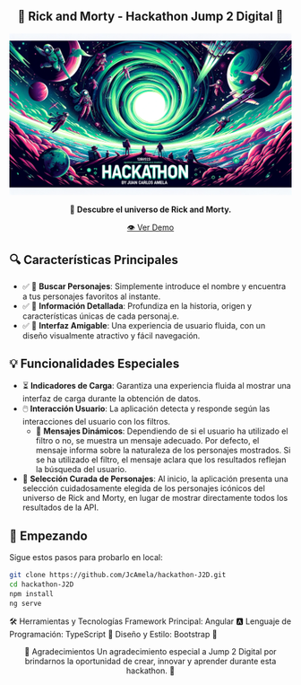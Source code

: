 <div align="center">

## 🌌 Rick and Morty - Hackathon Jump 2 Digital 🚀

![Banner](./src/assets/banner%20github%20hackathon.png)

🌠 **Descubre el universo de Rick and Morty.**

[👁️ Ver Demo](https://jcamela.github.io/hackathon-J2D/)

</div>

## 🔍 Características Principales

- ✅ 📜 **Buscar Personajes**: Simplemente introduce el nombre y encuentra a tus personajes favoritos al instante.
- ✅ 📘 **Información Detallada**: Profundiza en la historia, origen y características únicas de cada personaj.e.
- ✅ 🎨 **Interfaz Amigable**: Una experiencia de usuario fluida, con un diseño visualmente atractivo y fácil navegación.

## 💡 Funcionalidades Especiales

- ⏳ **Indicadores de Carga**: Garantiza una experiencia fluida al mostrar una interfaz de carga durante la obtención de datos.
- 🖱️ **Interacción Usuario**: La aplicación detecta y responde según las interacciones del usuario con los filtros.
    - 📝 **Mensajes Dinámicos**: Dependiendo de si el usuario ha utilizado el filtro o no, se muestra un mensaje adecuado. Por defecto, el mensaje informa sobre la naturaleza de los personajes mostrados. Si se ha utilizado el filtro, el mensaje aclara que los resultados reflejan la búsqueda del usuario.
- 🌌 **Selección Curada de Personajes**: Al inicio, la aplicación presenta una selección cuidadosamente elegida de los personajes icónicos del universo de Rick and Morty, en lugar de mostrar directamente todos los resultados de la API.

## 🚀 Empezando

Sigue estos pasos para probarlo en local:

```bash
git clone https://github.com/JcAmela/hackathon-J2D.git
cd hackathon-J2D
npm install
ng serve
```
🛠 Herramientas y Tecnologías
Framework Principal: Angular 🅰️
Lenguaje de Programación: TypeScript 📘
Diseño y Estilo: Bootstrap 🎨
<div align="center">
🌟 Agradecimientos
Un agradecimiento especial a Jump 2 Digital por brindarnos la oportunidad de crear, innovar y aprender durante esta hackathon. 🚀

</div>
